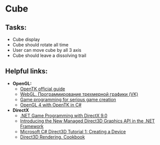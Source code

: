 # Cube
## Tasks:
- Cube display
- Cube should rotate all time
- User can move cube by all 3 axis
- Cube should leave a dissolving trail
## Helpful links:
- **OpenGL:**
  - [OpenTK official guide](https://opentk.net/learn/index.html)
  - [WebGL. Программирование трехмерной графики (VK)](https://vk.com/wall-18822808_25495)
  - [Game programming for serious game creation](https://vk.com/wall89375127_1270)
  - [OpenGL 4 with OpenTK in C#](http://dreamstatecoding.blogspot.com/2017/01/opengl-4-with-opentk-in-c-part-2.html)
- **DirectX**
  - [.NET Game Programming with DirectX 9.0](https://777russia.ru/book/uploads/ОСНОВЫ%20РОБОТОТЕХНИКИ/Apress%20-%20.NET%20Game%20Programming%20with%20DirectX%209.0.pdf)
  - [Introducing the New Managed Direct3D Graphics API in the .NET Framework](https://learn.microsoft.com/en-us/archive/msdn-magazine/2003/july/directx-9-using-the-managed-direct3d-graphics-api-in-net)
  - [Microsoft C# Direct3D Tutorial 1: Creating a Device](http://www.miszalok.de/C_3D_MDX/C1_Moving_Triangles/Tutorial1.pdf)
  - [Direct3D Rendering. Cookbook](https://www.programmer-books.com/wp-content/uploads/2019/07/Direct3D-Rendering-Cookbook.pdf)